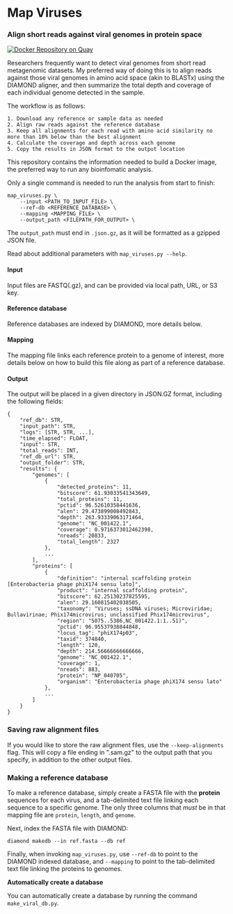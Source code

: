 # Map Viruses
### Align short reads against viral genomes in protein space

[![Docker Repository on Quay](https://quay.io/repository/fhcrc-microbiome/map_viruses/status "Docker Repository on Quay")](https://quay.io/repository/fhcrc-microbiome/map_viruses)


Researchers frequently want to detect viral genomes from short read metagenomic datasets. 
My preferred way of doing this is to align reads against those viral genomes in amino acid
space (akin to BLASTx) using the DIAMOND aligner, and then summarize the total depth and
coverage of each individual genome detected in the sample.

The workflow is as follows:

	1. Download any reference or sample data as needed
	2. Align raw reads against the reference database
	3. Keep all alignments for each read with amino acid similarity no more than 10% below than the best alignment
	4. Calculate the coverage and depth across each genome
	5. Copy the results in JSON format to the output location


This repository contains the information needed to build a Docker image, the preferred way
to run any bioinfomatic analysis. 

Only a single command is needed to run the analysis from start to finish:

```
map_viruses.py \
	--input <PATH_TO_INPUT_FILE> \
	--ref-db <REFERENCE_DATABASE> \
	--mapping <MAPPING_FILE> \
	--output_path <FILEPATH_FOR_OUTPUT> \
```

The `output_path` must end in `.json.gz`, as it will be formatted as a gzipped JSON file.

Read about additional parameters with `map_viruses.py --help`.


#### Input

Input files are FASTQ(.gz), and can be provided via local path, URL, or S3 key.


#### Reference database

Reference databases are indexed by DIAMOND, more details below.


#### Mapping

The mapping file links each reference protein to a genome of interest, more details below 
on how to build this file along as part of a reference database. 


#### Output

The output will be placed in a given directory in JSON.GZ format, including the following fields:

```
{
	"ref_db": STR,
	"input_path": STR,
	"logs": [STR, STR, ...],
	"time_elapsed": FLOAT,
	"input": STR,
	"total_reads": INT,
	"ref_db_url": STR,
	"output_folder": STR,
	"results": {
		"genomes": [
			{
		        "detected_proteins": 11,
		        "bitscore": 61.93033541343649,
		        "total_proteins": 11,
		        "pctid": 96.52610358441636,
		        "alen": 29.473899008492843,
		        "depth": 263.93339063171464,
		        "genome": "NC_001422.1",
		        "coverage": 0.9716373012462398,
		        "nreads": 20833,
		        "total_length": 2327
		    },
		    ...
		],
		"proteins": [
	        {
		        "definition": "internal scaffolding protein [Enterobacteria phage phiX174 sensu lato]",
		        "product": "internal scaffolding protein",
		        "bitscore": 62.25130237825595,
		        "alen": 29.160815402038505,
		        "taxonomy": "Viruses; ssDNA viruses; Microviridae; Bullavirinae; Phix174microvirus; unclassified Phix174microvirus",
		        "region": "5075..5386,NC_001422.1:1..51)",
		        "pctid": 96.95537938844848,
		        "locus_tag": "phiX174p03",
		        "taxid": 374840,
		        "length": 120,
		        "depth": 214.56666666666666,
		        "genome": "NC_001422.1",
		        "coverage": 1,
		        "nreads": 883,
		        "protein": "NP_040705",
		        "organism": "Enterobacteria phage phiX174 sensu lato"
	        },
	        ...
		]
	}
}
```

### Saving raw alignment files

If you would like to store the raw alignment files, use the `--keep-alignments` flag. This will copy
a file ending in ".sam.gz" to the output path that you specify, in addition to the other output files.


### Making a reference database

To make a reference database, simply create a FASTA file with the **protein** sequences for each virus,
and a tab-delimited text file linking each sequence to a specific genome. The only three columns that 
*must* be in that mapping file are `protein`, `length`, and `genome`.

Next, index the FASTA file with DIAMOND:

```
diamond makedb --in ref.fasta --db ref
```

Finally, when invoking `map_viruses.py`, use `--ref-db` to point to the DIAMOND indexed database, and 
`--mapping` to point to the tab-delimited text file linking the proteins to genomes.

**Automatically create a database**

You can automatically create a database by running the command `make_viral_db.py`. 
